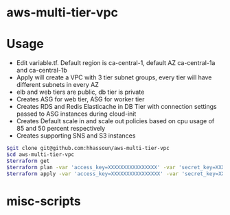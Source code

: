 # aws-multi-tier-vpc

# Usage

- Edit variable.tf. Default region is ca-central-1, default AZ ca-central-1a and ca-central-1b
- Apply will create a VPC with 3 tier subnet groups, every tier will have different subnets in every AZ
- elb and web tiers are public, db tier is private
- Creates ASG for web tier, ASG for worker tier
- Creates RDS and Redis Elasticache in DB Tier with connection settings passed to ASG instances during cloud-init
- Creates Default scale in and scale out policies based on cpu usage of 85 and 50 percent respectively
- Creates supporting SNS and S3 instances

```sh
$git clone git@github.com:hhassoun/aws-multi-tier-vpc
$cd aws-multi-tier-vpc
$terraform get
$terraform plan -var 'access_key=XXXXXXXXXXXXXXXX' -var 'secret_key=XXXXXXXXXXXXXXXX/CCCCCCCC' -var 'myip=66.66.67.68'
$terraform apply -var 'access_key=XXXXXXXXXXXXXXXX' -var 'secret_key=XXXXXXXXXXXXXXXX/CCCCCCCC' -var 'myip=66.66.67.68'
```
# misc-scripts
